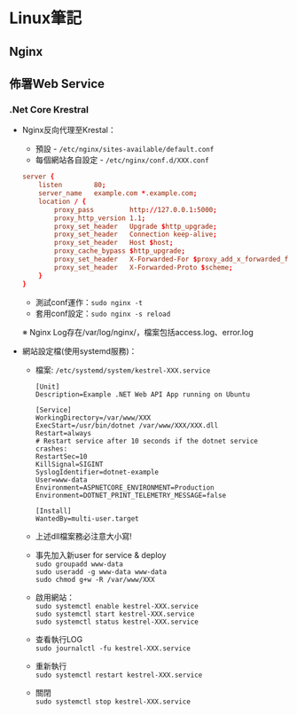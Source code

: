 # Linux筆記

## Nginx

## 佈署Web Service

### .Net Core Krestral

* Nginx反向代理至Krestal：
    * 預設 - `/etc/nginx/sites-available/default.conf`
    * 每個網站各自設定 - `/etc/nginx/conf.d/XXX.conf`

    ```conf
    server {
        listen        80;
        server_name   example.com *.example.com;
        location / {
            proxy_pass         http://127.0.0.1:5000;
            proxy_http_version 1.1;
            proxy_set_header   Upgrade $http_upgrade;
            proxy_set_header   Connection keep-alive;
            proxy_set_header   Host $host;
            proxy_cache_bypass $http_upgrade;
            proxy_set_header   X-Forwarded-For $proxy_add_x_forwarded_for;
            proxy_set_header   X-Forwarded-Proto $scheme;
        }
    }
    ```

    * 測試conf運作：`sudo nginx -t`
    * 套用conf設定：`sudo nginx -s reload`

    ※ Nginx Log存在/var/log/nginx/，檔案包括access.log、error.log

* 網站設定檔(使用systemd服務)：</br>
  * 檔案: `/etc/systemd/system/kestrel-XXX.service`
  
    ```systemd
    [Unit]
    Description=Example .NET Web API App running on Ubuntu

    [Service]
    WorkingDirectory=/var/www/XXX
    ExecStart=/usr/bin/dotnet /var/www/XXX/XXX.dll
    Restart=always
    # Restart service after 10 seconds if the dotnet service crashes:
    RestartSec=10
    KillSignal=SIGINT
    SyslogIdentifier=dotnet-example
    User=www-data
    Environment=ASPNETCORE_ENVIRONMENT=Production
    Environment=DOTNET_PRINT_TELEMETRY_MESSAGE=false

    [Install]
    WantedBy=multi-user.target
    ```

  * 上述dll檔案務必注意大小寫!
  * 事先加入新user for service & deploy </br>
  `sudo groupadd www-data` </br>
  `sudo useradd -g www-data www-data` </br>
  `sudo chmod g+w -R /var/www/XXX` </br>

  * 啟用網站： </br>
  `sudo systemctl enable kestrel-XXX.service` </br>
  `sudo systemctl start kestrel-XXX.service` </br>
  `sudo systemctl status kestrel-XXX.service`

  * 查看執行LOG </br>
  `sudo journalctl -fu kestrel-XXX.service`

  * 重新執行 </br>
  `sudo systemctl restart kestrel-XXX.service`

  * 關閉 </br>
  `sudo systemctl stop kestrel-XXX.service`

